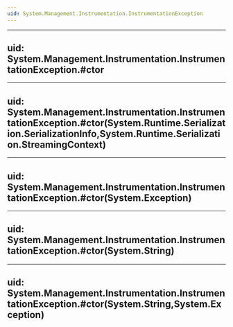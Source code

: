 ```yaml
---
uid: System.Management.Instrumentation.InstrumentationException
---
```


---
uid: System.Management.Instrumentation.InstrumentationException.#ctor
---

---
uid: System.Management.Instrumentation.InstrumentationException.#ctor(System.Runtime.Serialization.SerializationInfo,System.Runtime.Serialization.StreamingContext)
---

---
uid: System.Management.Instrumentation.InstrumentationException.#ctor(System.Exception)
---

---
uid: System.Management.Instrumentation.InstrumentationException.#ctor(System.String)
---

---
uid: System.Management.Instrumentation.InstrumentationException.#ctor(System.String,System.Exception)
---
